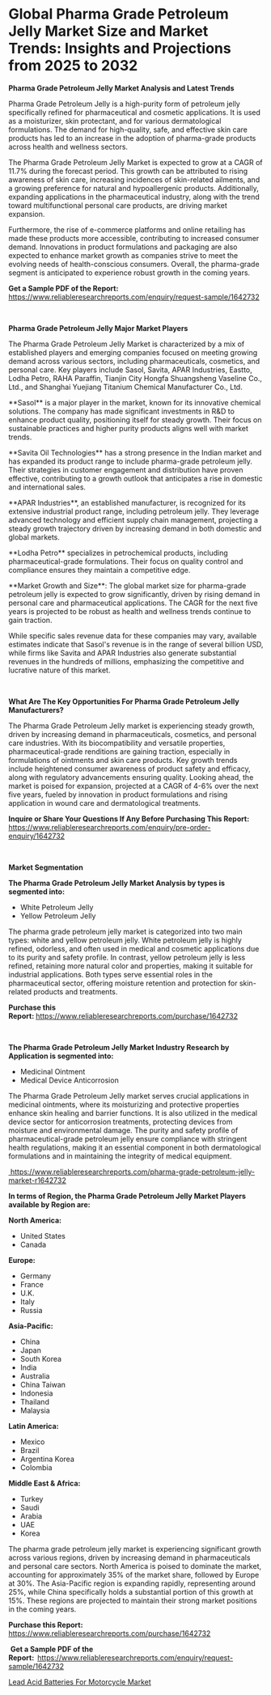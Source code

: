 <p><h1>Global Pharma Grade Petroleum Jelly Market Size and Market Trends: Insights and Projections from 2025 to 2032</h1></p><p><strong>Pharma Grade Petroleum Jelly Market Analysis and Latest Trends</strong></p>
<p><p>Pharma Grade Petroleum Jelly is a high-purity form of petroleum jelly specifically refined for pharmaceutical and cosmetic applications. It is used as a moisturizer, skin protectant, and for various dermatological formulations. The demand for high-quality, safe, and effective skin care products has led to an increase in the adoption of pharma-grade products across health and wellness sectors.</p><p>The Pharma Grade Petroleum Jelly Market is expected to grow at a CAGR of 11.7% during the forecast period. This growth can be attributed to rising awareness of skin care, increasing incidences of skin-related ailments, and a growing preference for natural and hypoallergenic products. Additionally, expanding applications in the pharmaceutical industry, along with the trend toward multifunctional personal care products, are driving market expansion.</p><p>Furthermore, the rise of e-commerce platforms and online retailing has made these products more accessible, contributing to increased consumer demand. Innovations in product formulations and packaging are also expected to enhance market growth as companies strive to meet the evolving needs of health-conscious consumers. Overall, the pharma-grade segment is anticipated to experience robust growth in the coming years.</p></p>
<p><strong>Get a Sample PDF of the Report:&nbsp;</strong> <a href="https://www.reliableresearchreports.com/enquiry/request-sample/1642732?utm_campaign=2743&utm_medium=2&utm_source=Github&utm_content=ia&utm_term=28032025&utm_id=pharma-grade-petroleum-jelly">https://www.reliableresearchreports.com/enquiry/request-sample/1642732</a></p>
<p>&nbsp;</p>
<p><strong>Pharma Grade Petroleum Jelly Major Market Players</strong></p>
<p><p>The Pharma Grade Petroleum Jelly Market is characterized by a mix of established players and emerging companies focused on meeting growing demand across various sectors, including pharmaceuticals, cosmetics, and personal care. Key players include Sasol, Savita, APAR Industries, Eastto, Lodha Petro, RAHA Paraffin, Tianjin City Hongfa Shuangsheng Vaseline Co., Ltd., and Shanghai Yuejiang Titanium Chemical Manufacturer Co., Ltd.</p><p>**Sasol** is a major player in the market, known for its innovative chemical solutions. The company has made significant investments in R&D to enhance product quality, positioning itself for steady growth. Their focus on sustainable practices and higher purity products aligns well with market trends.</p><p>**Savita Oil Technologies** has a strong presence in the Indian market and has expanded its product range to include pharma-grade petroleum jelly. Their strategies in customer engagement and distribution have proven effective, contributing to a growth outlook that anticipates a rise in domestic and international sales.</p><p>**APAR Industries**, an established manufacturer, is recognized for its extensive industrial product range, including petroleum jelly. They leverage advanced technology and efficient supply chain management, projecting a steady growth trajectory driven by increasing demand in both domestic and global markets.</p><p>**Lodha Petro** specializes in petrochemical products, including pharmaceutical-grade formulations. Their focus on quality control and compliance ensures they maintain a competitive edge.</p><p>**Market Growth and Size**: The global market size for pharma-grade petroleum jelly is expected to grow significantly, driven by rising demand in personal care and pharmaceutical applications. The CAGR for the next five years is projected to be robust as health and wellness trends continue to gain traction.</p><p>While specific sales revenue data for these companies may vary, available estimates indicate that Sasol's revenue is in the range of several billion USD, while firms like Savita and APAR Industries also generate substantial revenues in the hundreds of millions, emphasizing the competitive and lucrative nature of this market.</p></p>
<p>&nbsp;</p>
<p><strong>What Are The Key Opportunities For Pharma Grade Petroleum Jelly Manufacturers?</strong></p>
<p><p>The Pharma Grade Petroleum Jelly market is experiencing steady growth, driven by increasing demand in pharmaceuticals, cosmetics, and personal care industries. With its biocompatibility and versatile properties, pharmaceutical-grade renditions are gaining traction, especially in formulations of ointments and skin care products. Key growth trends include heightened consumer awareness of product safety and efficacy, along with regulatory advancements ensuring quality. Looking ahead, the market is poised for expansion, projected at a CAGR of 4-6% over the next five years, fueled by innovation in product formulations and rising application in wound care and dermatological treatments.</p></p>
<p><strong>Inquire or Share Your Questions If Any Before Purchasing This Report:</strong> <a href="https://www.reliableresearchreports.com/enquiry/pre-order-enquiry/1642732?utm_campaign=2743&utm_medium=2&utm_source=Github&utm_content=ia&utm_term=28032025&utm_id=pharma-grade-petroleum-jelly">https://www.reliableresearchreports.com/enquiry/pre-order-enquiry/1642732</a></p>
<p>&nbsp;</p>
<p><strong>Market Segmentation</strong></p>
<p><strong>The Pharma Grade Petroleum Jelly Market Analysis by types is segmented into:</strong></p>
<p><ul><li>White Petroleum Jelly</li><li>Yellow Petroleum Jelly</li></ul></p>
<p><p>The pharma grade petroleum jelly market is categorized into two main types: white and yellow petroleum jelly. White petroleum jelly is highly refined, odorless, and often used in medical and cosmetic applications due to its purity and safety profile. In contrast, yellow petroleum jelly is less refined, retaining more natural color and properties, making it suitable for industrial applications. Both types serve essential roles in the pharmaceutical sector, offering moisture retention and protection for skin-related products and treatments.</p></p>
<p><strong>Purchase this Report:&nbsp;</strong><a href="https://www.reliableresearchreports.com/purchase/1642732?utm_campaign=2743&utm_medium=2&utm_source=Github&utm_content=ia&utm_term=28032025&utm_id=pharma-grade-petroleum-jelly">https://www.reliableresearchreports.com/purchase/1642732</a></p>
<p>&nbsp;</p>
<p><strong>The Pharma Grade Petroleum Jelly Market Industry Research by Application is segmented into:</strong></p>
<p><ul><li>Medicinal Ointment</li><li>Medical Device Anticorrosion</li></ul></p>
<p><p>The Pharma Grade Petroleum Jelly market serves crucial applications in medicinal ointments, where its moisturizing and protective properties enhance skin healing and barrier functions. It is also utilized in the medical device sector for anticorrosion treatments, protecting devices from moisture and environmental damage. The purity and safety profile of pharmaceutical-grade petroleum jelly ensure compliance with stringent health regulations, making it an essential component in both dermatological formulations and in maintaining the integrity of medical equipment.</p></p>
<p><a href="https://www.reliableresearchreports.com/pharma-grade-petroleum-jelly-market-r1642732?utm_campaign=2743&utm_medium=2&utm_source=Github&utm_content=ia&utm_term=28032025&utm_id=pharma-grade-petroleum-jelly">&nbsp;https://www.reliableresearchreports.com/pharma-grade-petroleum-jelly-market-r1642732</a></p>
<p><strong>In terms of Region, the Pharma Grade Petroleum Jelly Market Players available by Region are:</strong></p>
<p>
    <p> <strong> North America: </strong>
        <ul>
            <li>United States</li>
            <li>Canada</li>
        </ul>
        </p> 
    <p> <strong> Europe: </strong>
        <ul>
            <li>Germany</li>
            <li>France</li>
            <li>U.K.</li>
            <li>Italy</li>
            <li>Russia</li>
        </ul>
        </p> 
    <p> <strong> Asia-Pacific: </strong>
        <ul>
            <li>China</li>
            <li>Japan</li>
            <li>South Korea</li>
            <li>India</li>
            <li>Australia</li>
            <li>China Taiwan</li>
            <li>Indonesia</li>
            <li>Thailand</li>
            <li>Malaysia</li>
        </ul>
        </p> 
    <p> <strong> Latin America: </strong>
        <ul>
            <li>Mexico</li>
            <li>Brazil</li>
            <li>Argentina Korea</li>
            <li>Colombia</li>
        </ul>
        </p> 
    <p> <strong> Middle East & Africa: </strong>
        <ul>
            <li>Turkey</li>
            <li>Saudi</li>
            <li>Arabia</li>
            <li>UAE</li>
            <li>Korea</li>
        </ul>
    </p>
    </p>
<p><p>The pharma grade petroleum jelly market is experiencing significant growth across various regions, driven by increasing demand in pharmaceuticals and personal care sectors. North America is poised to dominate the market, accounting for approximately 35% of the market share, followed by Europe at 30%. The Asia-Pacific region is expanding rapidly, representing around 25%, while China specifically holds a substantial portion of this growth at 15%. These regions are projected to maintain their strong market positions in the coming years.</p></p>
<p><strong>Purchase this Report: </strong><a href="https://www.reliableresearchreports.com/purchase/1642732?utm_campaign=2743&utm_medium=2&utm_source=Github&utm_content=ia&utm_term=28032025&utm_id=pharma-grade-petroleum-jelly">https://www.reliableresearchreports.com/purchase/1642732</a></p>
<p>&nbsp;<strong>Get a Sample PDF of the Report:&nbsp;&nbsp;</strong><a href="https://www.reliableresearchreports.com/enquiry/request-sample/1642732?utm_campaign=2743&utm_medium=2&utm_source=Github&utm_content=ia&utm_term=28032025&utm_id=pharma-grade-petroleum-jelly">https://www.reliableresearchreports.com/enquiry/request-sample/1642732</a></p>
<p><strong></strong></p>
<p><p><a href="https://github.com/ccreola81/Market-Research-Report-List-1/blob/main/lead-acid-batteries-for-motorcycle-market.md?utm_campaign=2743&utm_medium=2&utm_source=Github&utm_content=ia&utm_term=28032025&utm_id=pharma-grade-petroleum-jelly">Lead Acid Batteries For Motorcycle Market</a></p></p>